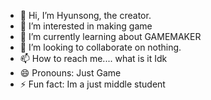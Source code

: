 - 👋 Hi, I’m Hyunsong, the creator.
- 👀 I’m interested in making game
- 🌱 I’m currently learning about GAMEMAKER
- 💞️ I’m looking to collaborate on nothing.
- 📫 How to reach me.... what is it Idk
- 😄 Pronouns: Just Game
- ⚡ Fun fact: Im a just middle student

<!---
this file is a ✨ special ✨ repository because its `README.md` (this file) appears on your GitHub profile.
You can click the Preview link to take a look at your changes.
--->
